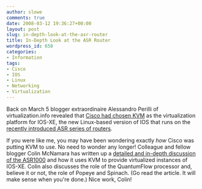 ```yaml
---
author: slowe
comments: true
date: 2008-03-12 19:36:27+00:00
layout: post
slug: in-depth-look-at-the-asr-router
title: In-Depth Look at the ASR Router
wordpress_id: 658
categories:
- Information
tags:
- Cisco
- IOS
- Linux
- Networking
- Virtualization
---
```


Back on March 5 blogger extraordinaire Alessandro Perilli of virtualization.info revealed that [Cisco had chosen KVM](http://www.virtualization.info/2008/03/cisco-puts-kvm-in-its-ios.html) as the virtualization platform for IOS-XE, the new Linux-based version of IOS that runs on the [recently introduced ASR series of routers](http://newsroom.cisco.com/dlls/2008/prod_030408.html).

If you were like me, you may have been wondering exactly _how_ Cisco was putting KVM to use. No need to wonder any longer! Colleague and fellow blogger Colin McNamara has written up a [detailed and in-depth discussion of the ASR1000](http://www.colinmcnamara.com/2008/03/10/cisco-is-using-linux-virtualization-and-40-core-cpus-for-its-next-generation-routers) and how it uses KVM to provide virtualized instances of IOS-XE. Colin also discusses the role of the QuantumFlow processor and, believe it or not, the role of Popeye and Spinach. (Go read the article. It will make sense when you're done.) Nice work, Colin!
